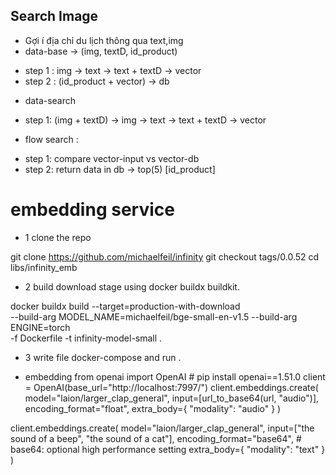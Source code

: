 ## Search Image

-   Gợi í địa chỉ du lịch thông qua text,img
-   data-base -> (img, textD, id_product)

*   step 1 : img -> text -> text + textD -> vector
*   step 2 : (id_product + vector) -> db

-   data-search

*   step 1: (img + textD) -> img -> text -> text + textD -> vector

-   flow search :

*   step 1: compare vector-input vs vector-db
*   step 2: return data in db -> top(5) [id_product]

# embedding service

-   1 clone the repo

git clone https://github.com/michaelfeil/infinity git checkout tags/0.0.52 cd
libs/infinity_emb

-   2 build download stage using docker buildx buildkit.

docker buildx build --target=production-with-download \
--build-arg MODEL_NAME=michaelfeil/bge-small-en-v1.5 --build-arg ENGINE=torch \
-f Dockerfile -t infinity-model-small .

-   3 write file docker-compose and run .

-   embedding from openai import OpenAI # pip install openai==1.51.0 client =
    OpenAI(base_url="http://localhost:7997/") client.embeddings.create(
    model="laion/larger_clap_general", input=[url_to_base64(url, "audio")], encoding_format="float",
    extra_body={ "modality": "audio" } )

client.embeddings.create( model="laion/larger_clap_general", input=["the
sound of a beep", "the sound of a cat"], encoding_format="base64", # base64: optional
high performance setting extra_body={ "modality": "text" } )
